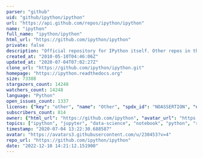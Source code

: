 ```yaml
---
parser: "github"
uid: "github/ipython/ipython"
url: "https://api.github.com/repos/ipython/ipython"
name: "ipython"
full_name: "ipython/ipython"
html_url: "https://github.com/ipython/ipython"
private: false
description: "Official repository for IPython itself. Other repos in the IPython organization contain things like the website, documentation builds, etc."
created_at: "2010-05-10T04:46:06Z"
updated_at: "2020-07-04T07:02:27Z"
clone_url: "https://github.com/ipython/ipython.git"
homepage: "https://ipython.readthedocs.org"
size: 73388
stargazers_count: 14248
watchers_count: 14248
language: "Python"
open_issues_count: 1337
license: {"key": "other", "name": "Other", "spdx_id": "NOASSERTION", "url": null, "node_id": "MDc6TGljZW5zZTA="}
subscribers_count: 814
owner: {"html_url": "https://github.com/ipython", "avatar_url": "https://avatars3.githubusercontent.com/u/230453?v=4", "login": "ipython", "type": "Organization"}
topics: ["ipython", "jupyter", "data-science", "notebook", "python", "repl"]
timestamp: "2020-07-04 13:22:30.688587"
avatar: "https://avatars3.githubusercontent.com/u/230453?v=4"
repo_url: "https://github.com/ipython/ipython"
date: "2022-12-10 14:21:12.151900"
---
```

